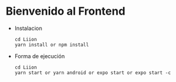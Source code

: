 # Bienvenido al Frontend
* Instalacion
  ```
  cd Liion
  yarn install or npm install
  ```
* Forma de ejecución
  ```
  cd Liion
  yarn start or yarn android or expo start or expo start -c
  ```